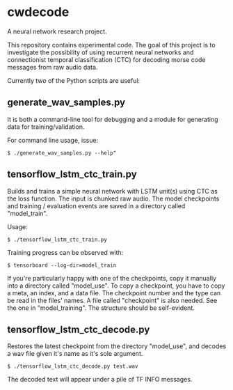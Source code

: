 # cwdecode

A neural network research project.

This repository contains experimental code. The goal of this project is 
to investigate the possibility of using recurrent neural networks and 
connectionist temporal classification (CTC) for decoding morse code 
messages from raw audio data.

Currently two of the Python scripts are useful:

## generate_wav_samples.py

It is both a command-line tool for debugging and a module for
generating data for training/validation.

For command line usage, issue: 

    $ ./generate_wav_samples.py --help"

## tensorflow_lstm_ctc_train.py

Builds and trains a simple neural network with LSTM unit(s) using CTC
as the loss function. The input is chunked raw audio. The model
checkpoints and training / evaluation events are saved in a directory
called "model_train".

Usage:

    $ ./tensorflow_lstm_ctc_train.py

Training progress can be observed with:

    $ tensorboard --log-dir=model_train

If you're particularly happy with one of the checkpoints, copy it 
manually into a directory called "model_use". To copy a checkpoint,
you have to copy a meta, an index, and a data file. The checkpoint
number and the type can be read in the files' names. A file called
"checkpoint" is also needed. See the one in "model_training". The
structure should be self-evident.

## tensorflow_lstm_ctc_decode.py

Restores the latest checkpoint from the directory "model_use", and
decodes a wav file given it's name as it's sole argument.

    $ ./tensorflow_lstm_ctc_decode.py test.wav

The decoded text will appear under a pile of TF INFO messages.
